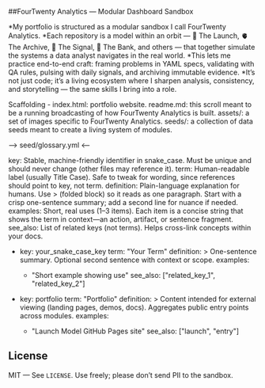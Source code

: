 ##FourTwenty Analytics — Modular Dashboard Sandbox

*My portfolio is structured as a modular sandbox I call FourTwenty Analytics. 
*Each repository is a model within an orbit — 🚀 The Launch, 🫀 The Archive, 📡 The Signal, 🏦 The Bank, and others — that together 
simulate the systems a data analyst navigates in the real world. 
*This lets me practice end-to-end craft: framing problems in YAML specs, validating with QA rules, pulsing with daily signals, 
and archiving immutable evidence. 
*It’s not just code; it’s a living ecosystem where I sharpen analysis, consistency, and storytelling — the same skills I bring into a role.

Scaffolding -
index.html:  portfolio website.
readme.md:  this scroll meant to be a running broadcasting of how FourTwenty Analytics is built.
assets/:  a set of images specific to FourTwenty Analytics.
seeds/: a collection of data seeds meant to create a living system of modules.

--> seed/glossary.yml <--

key: Stable, machine-friendly identifier in snake_case. Must be unique and should never change (other files may reference it).
term: Human-readable label (usually Title Case). Safe to tweak for wording, since references should point to key, not term.
definition: Plain-language explanation for humans. Use > (folded block) so it reads as one paragraph. Start with a crisp one-sentence summary; add a second line for nuance if needed.
examples: Short, real uses (1–3 items). Each item is a concise string that shows the term in context—an action, artifact, or sentence fragment.
see_also: List of related keys (not terms). Helps cross-link concepts within your docs.

- key: your_snake_case_key
  term: "Your Term"
  definition: >
    One-sentence summary.
    Optional second sentence with context or scope.
  examples:
    - "Short example showing use"
  see_also: ["related_key_1", "related_key_2"]

- key: portfolio
  term: "Portfolio"
  definition: >
    Content intended for external viewing (landing pages, demos, docs).
    Aggregates public entry points across modules.
  examples:
    - "Launch Model GitHub Pages site"
  see_also: ["launch", "entry"]




## License

MIT — See `LICENSE`. Use freely; please don’t send PII to the sandbox.
